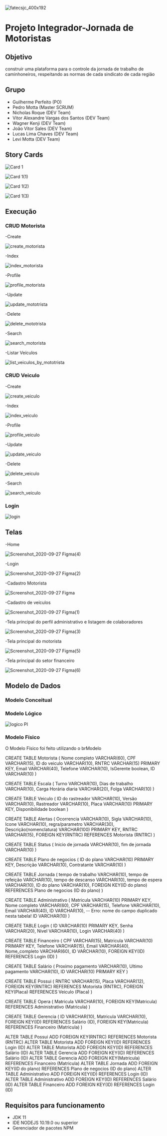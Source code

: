 ![fatecsjc_400x192](https://user-images.githubusercontent.com/58821700/94355628-07a24b80-005c-11eb-8a48-0d5b5ff3583f.png)
# Projeto Integrador-Jornada de Motoristas

## Objetivo

construir uma plataforma para o controle da jornada de trabalho de caminhoneiros, respeitando as normas de cada sindicato de cada região

## Grupo

* Guilherme Perfeito (PO)
* Pedro Motta (Master SCRUM)
* Nicholas Roque (DEV Team)
* Vitor Alexandre Vargas dos Santos (DEV Team)
* Wagner Kenji (DEV Team)
* João Vitor Sales (DEV Team)
* Lucas Lima Chaves (DEV Team)
* Levi Motta (DEV Team)

## Story Cards

![Card 1](https://user-images.githubusercontent.com/58821700/94357549-23afe800-0070-11eb-945e-5814d8d82ebe.png)

![Card 1(1)](https://user-images.githubusercontent.com/58821700/94359277-827b5e80-007c-11eb-814a-07e8219312c7.png)

![Card 1(2)](https://user-images.githubusercontent.com/58821700/94359279-83ac8b80-007c-11eb-8eec-c0f22f5486f1.png)

![Card 1(3)](https://user-images.githubusercontent.com/58821700/94359281-84ddb880-007c-11eb-9cc0-f47a2801c029.png)

## Execução
### CRUD Motorista

-Create

![create_motorista](https://user-images.githubusercontent.com/58821700/94357261-bb600700-006d-11eb-89b2-9633dc007a4b.gif)

-Index

![index_motorista](https://user-images.githubusercontent.com/58821700/94357285-f6fad100-006d-11eb-95a8-f9b7687be261.gif)

-Profile

![profile_motorista](https://user-images.githubusercontent.com/58821700/94357292-0bd76480-006e-11eb-97a2-c77a2ba8b5af.gif)

-Update

![update_mototrista](https://user-images.githubusercontent.com/58821700/94357300-26a9d900-006e-11eb-9b9c-df728127ba96.gif)

-Delete

![delete_mototrista](https://user-images.githubusercontent.com/58821700/94357309-34f7f500-006e-11eb-8b12-4cbb49e17d01.gif)

-Search

![search_motorista](https://user-images.githubusercontent.com/58821700/94357318-44773e00-006e-11eb-97d3-5f92c689e7c2.gif)

-Listar Veículos

![list_veiculos_by_mototrista](https://user-images.githubusercontent.com/58821700/94357330-62dd3980-006e-11eb-835d-4fd4b5e6c23b.gif)

### CRUD Veiculo

-Create

![create_veiculo](https://user-images.githubusercontent.com/58821700/94357770-0b40cd00-0072-11eb-9940-a7a787c0d352.gif)

-Index

![index_veiculo](https://user-images.githubusercontent.com/58821700/94357778-17c52580-0072-11eb-9f80-ba40cbcc2619.gif)

-Profile

![profile_veiculo](https://user-images.githubusercontent.com/58821700/94357784-227fba80-0072-11eb-864f-3c79f02991fa.gif)

-Update

![update_veiculo](https://user-images.githubusercontent.com/58821700/94357791-30cdd680-0072-11eb-9e5b-172129a24523.gif)

-Delete

![delete_veiculo](https://user-images.githubusercontent.com/58821700/94357800-3deac580-0072-11eb-94e3-aa2a0c149c1e.gif)

-Search

![search_veiculo](https://user-images.githubusercontent.com/58821700/94357802-4a6f1e00-0072-11eb-907e-ec971af999f2.gif)

### Login

![login](https://user-images.githubusercontent.com/58821700/94357919-44c60800-0073-11eb-9522-805280d06df3.gif)

## Telas

-Home

![Screenshot_2020-09-27 Figma(4)](https://user-images.githubusercontent.com/58821700/94359958-637ecb80-0080-11eb-9b12-4469e18ba3fc.png)

-Login

![Screenshot_2020-09-27 Figma(2)](https://user-images.githubusercontent.com/58821700/94358648-eac84100-0078-11eb-8a42-8fa644d4e4b1.png)

-Cadastro Motorista

![Screenshot_2020-09-27 Figma](https://user-images.githubusercontent.com/58821700/94358654-f61b6c80-0078-11eb-9004-2c3c9b8b7b82.png)

-Cadastro de veículos

![Screenshot_2020-09-27 Figma(1)](https://user-images.githubusercontent.com/58821700/94358657-ffa4d480-0078-11eb-9d40-66d968191564.png)

-Tela principal do perfil administrativo e listagem de colaboradores

![Screenshot_2020-09-27 Figma(3)](https://user-images.githubusercontent.com/58821700/94358666-19deb280-0079-11eb-943a-db52ada11e60.png)

-Tela principal do motorista

![Screenshot_2020-09-27 Figma(5)](https://user-images.githubusercontent.com/58821700/94359919-42b67600-0080-11eb-8eb5-b13f97db9ba1.png)

-Tela principal do setor financeiro

![Screenshot_2020-09-27 Figma(6)](https://user-images.githubusercontent.com/58821700/94359944-55c94600-0080-11eb-8a89-00bd291aa4db.png)

## Modelo de Dados

### Modelo Conceitual

### Modelo Lógico

![logico  PI](https://user-images.githubusercontent.com/67328620/94372430-b9c92a00-00d3-11eb-89ea-517a9357647f.png)

### Modelo Físico

O Modelo Físico foi feito utilizando o brModelo


CREATE TABLE Motorista (
Nome completo VARCHAR(60),
CPF VARCHAR(15),
ID do veiculo VARCHAR(10),
RNTRC VARCHAR(15) PRIMARY KEY,
Email VARCHAR(40),
Telefone VARCHAR(10),
IsGerente boolean,
ID VARCHAR(10)
)

CREATE TABLE Escala (
Turno VARCHAR(10),
Dias de trabalho VARCHAR(10),
Carga Horária diaria VARCHAR(20),
Folga VARCHAR(10)
)

CREATE TABLE Veiculo (
ID do rastreador VARCHAR(10),
Versão VARCHAR(10),
Rastreador VARCHAR(10),
Placa VARCHAR(10) PRIMARY KEY,
Disponibilidade boolean
)

CREATE TABLE Alertas (
Ocorrencia VARCHAR(10),
Sigla VARCHAR(10),
Icone VARCHAR(10),
regra/parametro VARCHAR(30),
Descrição(nomenclatura) VARCHAR(100) PRIMARY KEY,
RNTRC VARCHAR(15),
FOREIGN KEY(RNTRC) REFERENCES Motorista (RNTRC)
)

CREATE TABLE Status (
Inicio de jornada VARCHAR(10),
fim de jornada VARCHAR(10)
)

CREATE TABLE Plano de negocios (
ID do plano VARCHAR(10) PRIMARY KEY,
Descrição VARCHAR(10),
Contratante VARCHAR(10)
)

CREATE TABLE Jornada (
tempo de trabalho VARCHAR(10),
tempo de refeição VARCHAR(10),
tempo de descanso VARCHAR(10),
tempo de espera VARCHAR(10),
ID do plano VARCHAR(10),
FOREIGN KEY(ID do plano) REFERENCES Plano de negocios (ID do plano)
)

CREATE TABLE Administrativo (
Matricula VARCHAR(10) PRIMARY KEY,
Nome completo VARCHAR(60),
CPF VARCHAR(15),
Telefone VARCHAR(10),
Email VARCHAR(40),
ID VARCHAR(10),
-- Erro: nome do campo duplicado nesta tabela!
ID VARCHAR(10)
)

CREATE TABLE Login (
ID VARCHAR(10) PRIMARY KEY,
Senha VARCHAR(20),
Nivel VARCHAR(10),
Login VARCHAR(40)
)

CREATE TABLE Financeiro (
CPF VARCHAR(15),
Matricula VARCHAR(10) PRIMARY KEY,
Telefone VARCHAR(15),
Email VARCHAR(40),
Nome_completo VARCHAR(60),
ID VARCHAR(10),
FOREIGN KEY(ID) REFERENCES Login (ID)
)

CREATE TABLE Salário (
Proximo pagamento VARCHAR(10),
Ultimo pagamento VARCHAR(10),
ID VARCHAR(10) PRIMARY KEY
)

CREATE TABLE Possui (
RNTRC VARCHAR(15),
Placa VARCHAR(12),
FOREIGN KEY(RNTRC) REFERENCES Motorista (RNTRC),
FOREIGN KEY(Placa) REFERENCES Veiculo (Placa)
)

CREATE TABLE Opera (
Matricula VARCHAR(10),
FOREIGN KEY(Matricula) REFERENCES Administrativo (Matricula)
)

CREATE TABLE Gerencia (
ID VARCHAR(10),
Matricula VARCHAR(10),
FOREIGN KEY(ID) REFERENCES Salário (ID),
FOREIGN KEY(Matricula) REFERENCES Financeiro (Matricula)
)

ALTER TABLE Possui ADD FOREIGN KEY(RNTRC) REFERENCES Motorista (RNTRC)
ALTER TABLE Motorista ADD FOREIGN KEY(ID) REFERENCES Login (ID)
ALTER TABLE Motorista ADD FOREIGN KEY(ID) REFERENCES Salário (ID)
ALTER TABLE Gerencia ADD FOREIGN KEY(ID) REFERENCES Salário (ID)
ALTER TABLE Gerencia ADD FOREIGN KEY(Matricula) REFERENCES Financeiro (Matricula)
ALTER TABLE Jornada ADD FOREIGN KEY(ID do plano) REFERENCES Plano de negocios (ID do plano)
ALTER TABLE Administrativo ADD FOREIGN KEY(ID) REFERENCES Login (ID)
ALTER TABLE Administrativo ADD FOREIGN KEY(ID) REFERENCES Salário (ID)
ALTER TABLE Financeiro ADD FOREIGN KEY(ID) REFERENCES Login (ID)


## Requisitos para funcionamento

- JDK 11
- IDE NODEJS 10.19.0 ou superior
- Gerenciador de pacotes NPM

